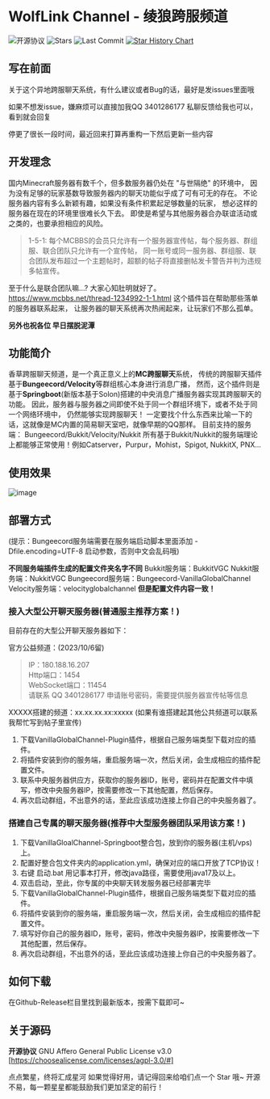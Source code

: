 # WolfLink Channel - 绫狼跨服频道

![开源协议](https://img.shields.io/github/license/Vanilla-Non-Benefit-Community/VanillaGlobalChannel?style=for-the-badge)
![Stars](https://img.shields.io/github/stars/Vanilla-Non-Benefit-Community/VanillaGlobalChannel?style=for-the-badge)
![Last Commit](https://img.shields.io/github/last-commit/Vanilla-Non-Benefit-Community/VanillaGlobalChannel?style=for-the-badge)
[![Star History Chart](https://api.star-history.com/svg?repos=Vanilla-Non-Benefit-Community/VanillaGlobalChannel&type=Date)](https://star-history.com/#Vanilla-Non-Benefit-Community/VanillaGlobalChannel&Date)

## 写在前面

关于这个异地跨服聊天系统，有什么建议或者Bug的话，最好是发issues里面哦

如果不想发issue，嫌麻烦可以直接加我QQ 3401286177 私聊反馈给我也可以，看到就会回复

停更了很长一段时间，最近回来打算再重构一下然后更新一些内容

## 开发理念

国内Minecraft服务器有数千个，但多数服务器仍处在 "与世隔绝" 的环境中，
因为没有足够的玩家基数导致服务器内的聊天功能似乎成了可有可无的存在。
不论服务器内容有多么新颖有趣，如果没有条件积累起足够数量的玩家，
想必这样的服务器在现在的环境里很难长久下去。
即使是希望与其他服务器合办联谊活动或之类的，也要承担相应的风险。

> 1-5-1: 每个MCBBS的会员只允许有一个服务器宣传帖，每个服务器、群组服、联合团队只允许有一个宣传帖，
> 同一账号或同一服务器、群组服、联合团队发布超过一个主题帖时，超额的帖子将直接删帖发卡警告并判为违规多帖宣传。

至于什么是联合团队嘛...? 大家心知肚明就好了。
https://www.mcbbs.net/thread-1234992-1-1.html
这个插件旨在帮助那些落单的服务器联系起来，
让服务器的聊天系统再次热闹起来，让玩家们不那么孤单。

**另外也祝各位 早日摆脱泥潭**

## 功能简介

香草跨服聊天频道，是一个真正意义上的**MC跨服聊天**系统，
传统的跨服聊天插件基于**Bungeecord/Velocity**等群组核心本身进行消息广播，
然而，这个插件则是基于**Springboot**(新版本基于Solon)搭建的中央消息广播服务器实现其跨服聊天的功能。
因此，服务器与服务器之间即使不处于同一个群组环境下，或者不处于同一个网络环境中，
仍然能够实现跨服聊天！
一定要找个什么东西来比喻一下的话，这就像是MC内置的简易聊天室吧，就像早期的QQ那样。
目前支持的服务端：
Bungeecord/Bukkit/Velocity/Nukkit
所有基于Bukkit/Nukkit的服务端理论上都能够正常使用！例如Catserver，Purpur，Mohist，Spigot, NukkitX, PNX…

## 使用效果

![image](https://user-images.githubusercontent.com/77883323/173993829-7ef82ba4-ab3c-4b8a-9205-df129dedd2da.png)

## 部署方式

(提示：Bungeecord服务端需要在服务端启动脚本里面添加 -Dfile.encoding=UTF-8 启动参数，否则中文会乱码哦)

**不同服务端插件生成的配置文件夹名字不同**
Bukkit服务端：BukkitVGC
Nukkit服务端：NukkitVGC
Bungeecord服务端：Bungeecord-VanillaGlobalChannel
Velocity服务端：velocityglobalchannel
**但是配置文件内容一致！**

### 接入大型公开聊天服务器(普通服主推荐方案！)

目前存在的大型公开聊天服务器如下：

官方公益频道：(2023/10/6留)  
> IP：180.188.16.207  
> Http端口：1454  
> WebSocket端口：11454  
> 请联系 QQ 3401286177 申请账号密码，需要提供服务器宣传帖等信息

XXXXX搭建的频道：xx.xx.xx.xx:xxxxx
(如果有谁搭建起其他公共频道可以联系我帮忙写到帖子里宣传)

1. 下载VanillaGlobalChannel-Plugin插件，根据自己服务端类型下载对应的插件。
2. 将插件安装到你的服务端，重启服务端一次，然后关闭，会生成相应的插件配置文件。
3. 联系中央服务器供应方，获取你的服务器ID，账号，密码并在配置文件中填写，修改中央服务器IP，按需要修改一下其他配置，然后保存。
4. 再次启动群组，不出意外的话，至此应该成功连接上你自己的中央服务器了。

### 搭建自己专属的聊天服务器(推荐中大型服务器团队采用该方案！)

1. 下载VanillaGloalChannel-Springboot整合包，放到你的服务器(主机/vps)上。
2. 配置好整合包文件夹内的application.yml，确保对应的端口开放了TCP协议！
3. 右键 启动.bat 用记事本打开，修改java路径，需要使用java17及以上。
4. 双击启动，至此，你专属的中央聊天转发服务器已经部署完毕
5. 下载VanillaGlobalChannel-Plugin插件，根据自己服务端类型下载对应的插件。
6. 将插件安装到你的服务端，重启服务端一次，然后关闭，会生成相应的插件配置文件。
7. 填写好你自己的服务器ID，账号，密码，修改中央服务器IP，按需要修改一下其他配置，然后保存。
8. 再次启动群组，不出意外的话，至此应该成功连接上你自己的中央服务器了。

## 如何下载

在Github-Release栏目里找到最新版本，按需下载即可~

## 关于源码

**开源协议** GNU Affero General Public License v3.0
[https://choosealicense.com/licenses/agpl-3.0/#]

点点繁星，终将汇成星河
如果觉得好用，请记得回来给咱们点一个 Star 哦~
开源不易，每一颗星星都能鼓励我们更加坚定的前行！
